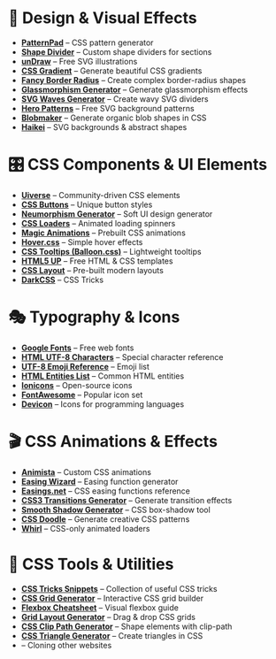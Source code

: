 # 🎨 Design & Visual Effects  
- **<a href="https://patternpad.com/" target="_blank">PatternPad</a>** – CSS pattern generator  
- **<a href="https://www.shapedivider.app/" target="_blank">Shape Divider</a>** – Custom shape dividers for sections  
- **<a href="https://undraw.co/" target="_blank">unDraw</a>** – Free SVG illustrations  
- **<a href="https://cssgradient.io/" target="_blank">CSS Gradient</a>** – Generate beautiful CSS gradients  
- **<a href="https://9elements.github.io/fancy-border-radius/" target="_blank">Fancy Border Radius</a>** – Create complex border-radius shapes  
- **<a href="https://hype4.academy/tools/glassmorphism-generator" target="_blank">Glassmorphism Generator</a>** – Generate glassmorphism effects  
- **<a href="https://getwaves.io/" target="_blank">SVG Waves Generator</a>** – Create wavy SVG dividers  
- **<a href="https://www.heropatterns.com/" target="_blank">Hero Patterns</a>** – Free SVG background patterns  
- **<a href="https://www.blobmaker.app/" target="_blank">Blobmaker</a>** – Generate organic blob shapes in CSS  
- **<a href="https://app.haikei.app/" target="_blank">Haikei</a>** – SVG backgrounds & abstract shapes  

# 🎛️ CSS Components & UI Elements  
- **<a href="https://uiverse.io/" target="_blank">Uiverse</a>** – Community-driven CSS elements  
- **<a href="https://cssbuttons.io/" target="_blank">CSS Buttons</a>** – Unique button styles  
- **<a href="https://neumorphism.io/" target="_blank">Neumorphism Generator</a>** – Soft UI design generator  
- **<a href="https://cssloaders.github.io/" target="_blank">CSS Loaders</a>** – Animated loading spinners  
- **<a href="https://www.minimamente.com/project/magic/" target="_blank">Magic Animations</a>** – Prebuilt CSS animations  
- **<a href="https://ianlunn.github.io/Hover/" target="_blank">Hover.css</a>** – Simple hover effects  
- **<a href="https://kazzkiq.github.io/balloon.css/" target="_blank">CSS Tooltips (Balloon.css)</a>** – Lightweight tooltips  
- **<a href="https://html5up.net/" target="_blank">HTML5 UP</a>** – Free HTML & CSS templates  
- **<a href="https://csslayout.io/" target="_blank">CSS Layout</a>** – Pre-built modern layouts
- **<a href="https://darkcssweb.com/">DarkCSS</a>** – CSS Tricks 

# 🎭 Typography & Icons  
- **<a href="https://fonts.google.com/" target="_blank">Google Fonts</a>** – Free web fonts  
- **<a href="https://www.w3schools.com/charsets/ref_utf_basic_latin.asp" target="_blank">HTML UTF-8 Characters</a>** – Special character reference  
- **<a href="https://www.w3schools.com/charsets/ref_emoji_smileys.asp" target="_blank">UTF-8 Emoji Reference</a>** – Emoji list  
- **<a href="https://www.w3schools.com/charsets/ref_html_entities_a.asp" target="_blank">HTML Entities List</a>** – Common HTML entities  
- **<a href="https://ionic.io/ionicons" target="_blank">Ionicons</a>** – Open-source icons  
- **<a href="https://fontawesome.com/" target="_blank">FontAwesome</a>** – Popular icon set  
- **<a href="https://devicon.dev/" target="_blank">Devicon</a>** – Icons for programming languages  

# 🎬 CSS Animations & Effects  
- **<a href="https://animista.net/" target="_blank">Animista</a>** – Custom CSS animations  
- **<a href="https://easingwizard.com/" target="_blank">Easing Wizard</a>** – Easing function generator  
- **<a href="https://easings.net/" target="_blank">Easings.net</a>** – CSS easing functions reference  
- **<a href="https://www.css3maker.com/css3-transition.html" target="_blank">CSS3 Transitions Generator</a>** – Generate transition effects  
- **<a href="https://shadows.brumm.af/" target="_blank">Smooth Shadow Generator</a>** – CSS box-shadow tool  
- **<a href="https://css-doodle.com/" target="_blank">CSS Doodle</a>** – Generate creative CSS patterns  
- **<a href="https://whirl.netlify.app/" target="_blank">Whirl</a>** – CSS-only animated loaders  

# 📏 CSS Tools & Utilities  
- **<a href="https://css-tricks.com/snippets/css/" target="_blank">CSS Tricks Snippets</a>** – Collection of useful CSS tricks  
- **<a href="https://cssgrid-generator.netlify.app/" target="_blank">CSS Grid Generator</a>** – Interactive CSS grid builder  
- **<a href="https://flexbox.malven.co/" target="_blank">Flexbox Cheatsheet</a>** – Visual flexbox guide  
- **<a href="https://layout.bradwoods.io/" target="_blank">Grid Layout Generator</a>** – Drag & drop CSS grids  
- **<a href="https://bennettfeely.com/clippy/" target="_blank">CSS Clip Path Generator</a>** – Shape elements with clip-path  
- **<a href="https://css-tricks.com/the-shapes-of-css/" target="_blank">CSS Triangle Generator</a>** – Create triangles in CSS
- **<a href="https://same.new/" target="_blank"></a>** – Cloning other websites

